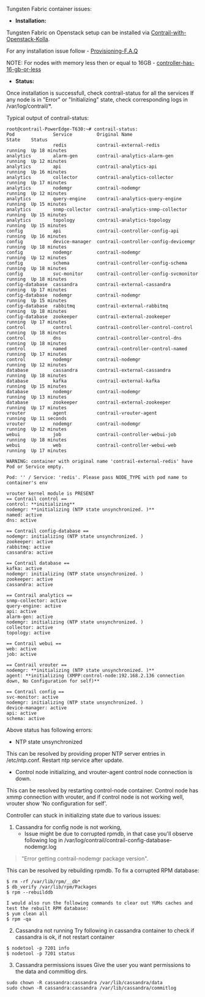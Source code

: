 Tungsten Fabric container issues:


- **Installation:**

Tungsten Fabric on Openstack setup can be installed via [Contrail-with-Openstack-Kolla](https://github.com/Juniper/contrail-ansible-deployer/wiki/Contrail-with-Openstack-Kolla).

For any installation issue follow - [Provisioning-F.A.Q](https://github.com/Juniper/contrail-ansible-deployer/wiki/Provisioning-F.A.Q)

NOTE: For nodes with memory less then or equal to 16GB - [controller-has-16-gb-or-less](https://github.com/Juniper/contrail-ansible-deployer/wiki/Provisioning-F.A.Q#12-vm-for-controller-has-16gb-or-less-demo-version-setup-is-not-stable-all-memory-is-consumed-by-several-java-apps)

- **Status:**

Once installation is successfull, check contrail-status for all the services
If any node is in "Error" or "Initializing" state, check corresponding logs in /var/log/contrail/*.

Typical output of contrail-status:
```
root@contrail-PowerEdge-T630:~# contrail-status:
Pod              Service         Original Name                          State    Status
                 redis           contrail-external-redis                running  Up 18 minutes
analytics        alarm-gen       contrail-analytics-alarm-gen           running  Up 12 minutes
analytics        api             contrail-analytics-api                 running  Up 16 minutes
analytics        collector       contrail-analytics-collector           running  Up 17 minutes
analytics        nodemgr         contrail-nodemgr                       running  Up 12 minutes
analytics        query-engine    contrail-analytics-query-engine        running  Up 15 minutes
analytics        snmp-collector  contrail-analytics-snmp-collector      running  Up 15 minutes
analytics        topology        contrail-analytics-topology            running  Up 15 minutes
config           api             contrail-controller-config-api         running  Up 16 minutes
config           device-manager  contrail-controller-config-devicemgr   running  Up 18 minutes
config           nodemgr         contrail-nodemgr                       running  Up 12 minutes
config           schema          contrail-controller-config-schema      running  Up 18 minutes
config           svc-monitor     contrail-controller-config-svcmonitor  running  Up 18 minutes
config-database  cassandra       contrail-external-cassandra            running  Up 17 minutes
config-database  nodemgr         contrail-nodemgr                       running  Up 15 minutes
config-database  rabbitmq        contrail-external-rabbitmq             running  Up 18 minutes
config-database  zookeeper       contrail-external-zookeeper            running  Up 17 minutes
control          control         contrail-controller-control-control    running  Up 18 minutes
control          dns             contrail-controller-control-dns        running  Up 18 minutes
control          named           contrail-controller-control-named      running  Up 17 minutes
control          nodemgr         contrail-nodemgr                       running  Up 12 minutes
database         cassandra       contrail-external-cassandra            running  Up 18 minutes
database         kafka           contrail-external-kafka                running  Up 15 minutes
database         nodemgr         contrail-nodemgr                       running  Up 13 minutes
database         zookeeper       contrail-external-zookeeper            running  Up 17 minutes
vrouter          agent           contrail-vrouter-agent                 running  Up 11 seconds
vrouter          nodemgr         contrail-nodemgr                       running  Up 12 minutes
webui            job             contrail-controller-webui-job          running  Up 18 minutes
webui            web             contrail-controller-webui-web          running  Up 17 minutes

WARNING: container with original name 'contrail-external-redis' have Pod or Service empty.

Pod: '' / Service: 'redis'. Please pass NODE_TYPE with pod name to container's env

vrouter kernel module is PRESENT
== Contrail control ==
control: **initializing**
nodemgr: **initializing (NTP state unsynchronized. )**
named: active
dns: active

== Contrail config-database ==
nodemgr: initializing (NTP state unsynchronized. )
zookeeper: active
rabbitmq: active
cassandra: active

== Contrail database ==
kafka: active
nodemgr: initializing (NTP state unsynchronized. )
zookeeper: active
cassandra: active

== Contrail analytics ==
snmp-collector: active
query-engine: active
api: active
alarm-gen: active
nodemgr: initializing (NTP state unsynchronized. )
collector: active
topology: active

== Contrail webui ==
web: active
job: active

== Contrail vrouter ==
nodemgr: **initializing (NTP state unsynchronized. )**
agent: **initializing (XMPP:control-node:192.168.2.136 connection down, No Configuration for self)**

== Contrail config ==
svc-monitor: active
nodemgr: initializing (NTP state unsynchronized. )
device-manager: active
api: active
schema: active

```

Above status has following errors:
- NTP state unsynchronized

This can be resolved by providing proper NTP server entries in /etc/ntp.conf. Restart ntp service after update.

- Control node initializing, and vrouter-agent control node connection is down.

This can be resolved by restarting control-node container. Control node has xmmp connection with vrouter, and if 
control node is not working well, vrouter show 'No configuration for self'.

Controller can stuck in initializing state due to various issues:

1. Cassandra for config node is not working, 
    - Issue might be due to corrupted rpmdb, in that case you'll observe following log in /var/log/contrail/contrail-config-database-nodemgr.log
> "Error getting contrail-nodemgr package version".

This can be resolved by rebuilding rpmdb. To fix a corrupted RPM database:
```
$ rm -rf /var/lib/rpm/__db*
$ db_verify /var/lib/rpm/Packages
$ rpm --rebuilddb

I would also run the following commands to clear out YUMs caches and test the rebuilt RPM database:
$ yum clean all
$ rpm -qa
```

2. Cassandra not running
Try following in cassandra container to check if cassandra is ok, if not restart container
```
$ nodetool -p 7201 info
$ nodetool -p 7201 status
```

3. Cassandra permissions issues
    Give the user you want permissions to the data and commitlog dirs.
```
sudo chown -R cassandra:cassandra /var/lib/cassandra/data
sudo chown -R cassandra:cassandra /var/lib/cassandra/commitlog
```
